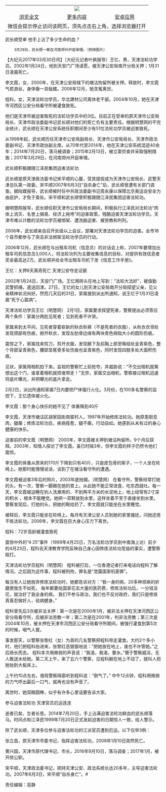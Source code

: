 

<table>
  <tr>
    <td align="center" colspan="3">
      <a href="https://github.com/ogate/ogate/blob/master/README.md"><img src="https://cloud.githubusercontent.com/assets/11880933/13434984/f430fae2-e012-11e5-814f-c2df1e82b247.jpg"/></a>
    </td>
  </tr>
  <tr>
    <td align="center">
      <a href="https://s3.ap-south-1.amazonaws.com/ogatem/oGate.htm?c815406&from=oNote">浏览全文</a>
    </td>
    <td align="center">
      <a href="https://s3.ap-south-1.amazonaws.com/ogatem/oGate.htm?from=oNote">更多内容</a>
    </td>
    <td align="center">
      <a href="https://raw.githubusercontent.com/ogate/up/master/ogate.apk">安卓应用</a>
    </td>
  </tr>
  <tr>
    <td align="center" colspan="3">
      微信会提示停止访问该网页，须先点击右上角，选择浏览器打开
    </td>
  </tr>
</table>    



武长顺受审 他手上沾了多少生命的血？






        3月29日，武长顺一案在河南郑州开庭审理。（网络图片）

【大纪元2017年03月30日讯】（大纪元记者叶枫报导）王忆，男，天津法轮功学员。2002年1月24日，他到天安门广场请愿，被天津公安局南开分局关押；1月31日凌晨死亡。


李文霞，女，2000年，在天津公安局辖下的塘沽拘留所被关押。释放时，李文霞气若游丝，身体像一具骷髅。2006年12月，她含冤离世。


程科，女，天津法轮功学员，华北建材公司离休老干部。2004年10月，她在天津市河西区公安分局看守所被灌食致死。


他们是天津市被迫害致死的法轮功学员中的3位。目前正在受审的原天津市公安局局长、天津市政法委副书记武长顺对他们的死亡负有主要责任。根据明慧网的不完全统计，武长顺在天津公安系统任职期间至少有51位法轮功学员被迫害致死。


从1998年起，武长顺历任天津市公安局副局长、天津市公安局局长、天津市政法委副书记、天津市政协副主席。从70年代至2014年，他在天津公安系统混迹40余年；2014年7月20日，落马被调查；2015年2月13日，被立案侦查并采取强制措施；2017年3月29日，在河南郑州开庭审理。


武长顺积极跟随江泽民集团迫害法轮功


武长顺是原天津政法委书记宋平顺的心腹，受其提拔成为天津市公安局长、武警天津总队第一政委。宋平顺2007年6月3日“自杀身亡”后，武长顺曾遭有关部门调查。据陆媒报导，武长顺被时任中共政法委副书记周永康以保障北京奥运会安全为由庇护，才免于查处。宋平顺和武长顺曾积极跟随江泽民集团迫害法轮功。


据明慧网报导，武长顺任职天津市公安局局长期间，积极执行江泽民对法轮功“肉体上消灭、名誉上搞臭、经济上拖垮”的迫害政策，残酷迫害天津法轮功学员。天津市难以计数的法轮功学员被绑架、遭洗脑迫害、被劳教和判刑。


2006年，武长顺亲自召开处级以上会议，部署对天津法轮功学员的迫害。全市18个县市都参与了突击非法绑架法轮功学员的行动。


2006年12月，武长顺在与出租车司机（信息员）的对话会上称，2007年要增加出租车司机信息员3,000人，将法轮功列为主要收集信息的目标，对提供有效信息者奖金最高达2万。武长顺并给全市出租车司机下发《信息工作手册》。


王忆：关押8天离奇死亡 天津公安夺走证据


2002年1月24日，天安门广场。王忆用砖头在地上写到：“法轮大法好”，被值勤武警抓捕，遣送回津。27日，王忆的女儿到天津公安局南开分局探望父亲，见父亲精神状况尚好。然而几天后的31日，家属接到派出所通知，说王忆于1月31日凌晨“死于心脏病”。


天津法轮功学员王忆（明慧网）
2月1日，家属要求探望死者，警察提出必须答应两个条件：家属分两批见死者；见到死者不许哭。


家属来到太平间，见死者穿着崭新的秋衣秋裤（不是死者的衣服），从秋衣衣领处发现颈部有伤痕，掀开秋衣，发现左肋骨边缘有两块青色拇指大小的圆形伤痕。


震惊之下，家属找来剪刀，剪开衣服，发现腋下及前胸上部至喉结处呈青紫色，整个背部呈青紫色，腰部至尾骨多处伤痕也呈青紫色，同时发现四肢多处大面积伤痕。


见状，家属用相机拍下来。监视的警察忙上前抢夺，并威胁说：“不交出相机就甭想出这个门，谁拿着相机就把谁带走！”无奈，家属交出相机，警察接过相机迅速将底片曝光，并把曝光的底片拿走。


2月2日，派出所通知家属7日内要把尸体强行火化。3月份，在100多名警察的监控下，王忆遗体被火化。


李文霞：那个身心快乐的她不见了 体重降到40斤


李文霞，天津市塘沽区胡家园街南窑村人，1997年开始修炼法轮功。她原患胆息肉，腿瘸；修炼法轮功后，疾病痊愈，腿不瘸，行动自如。她感到从未有过的身心健康的快乐。


迫害前的李文霞（明慧网）
2000年，李文霞被关押到塘沽拘留所。9个月后获释。2003年，知情人探访了李文霞。虽已时隔3年，但李文霞的样子仍然令他们震惊。


李文霞的体重从原来的170斤下降到只有40斤，只是皮包骨的架子，一个人坐在轮椅上。她那时能慢慢说话，谈到了在塘沽看守所的遭遇。


李文霞被迫害3年后的照片，2003年底拍摄。（明慧网）
在看守所，警察经常打她的头，有一次，警察一脚踢在她的胃上。从此她不能正常进食，吃东西就吐。每一天，李文霞被迫睡在别人洗漱用的、不到两平方米的水泥地上，地上经常有2寸深的积水 ，根本不能睡觉。她把一双鞋放到水里，这样坐着不至于直接坐到水里。警察发现后，打她的头，把她的鞋给扔了。李文霞就只能坐在水里睡觉。


被释后，李文霞只能坐在轮椅上。每月有天津公安人员到她的家里骚扰，问她还炼不炼法轮功。2006年，李文霞在巨大身心压力下离世。


程科：72岁高龄被灌食致死


震惊中外的“4·25”事件（1999年4月25日，万名法轮功学员到中南海上访）前夕的4月23日，程科去天津教育学院反映自己身心因修炼法轮功受益的事实，遭警察殴打。


天津法轮功学员程科（明慧网）
程科被打后，一位香港记者打来电话向程科了解情况。之后因为这件事，程科被刑拘，罪名是“泄露国家机密罪”。


每当有人让她放弃修炼法轮功时，她都告诉对方：“我一身的病，20多种顽疾的折磨使我生不如死， 每年都要给国家花去大量的医药费，修炼法轮功后，一分钱没花，就治好了我全身的病。 我们不参与政治，我们也不反对政府，我们只是修炼真善忍做好人，祛病健身。”


程科曾先后3次被非法关押：第一次是在2000年1月，被非法关押在天津河西区公安分局看守所，后被非法劳教一年；第二次是在2001年，判非法劳教；第三次是2004年10月，被关押在天津市河西区公安分局看守所期间，被强行灌食到第5次的时候，咽气人寰。


事发那天，以警察张黎红（女）为首的几名警察把程科带走灌食。大约2个多小时，他们把程科抬进来，张黎红恶狠狠地说：“把她放在地上，谁也不许管她。”之后扬长而去。 程科多次用微弱的声音说：“我渴，我渴，要水。”慑于警察威淫，无人敢送水给她。第二天上午，来了五六个警察，见程科躺在地上不动了，就叫人把她抬到大板床上。


上午约10点左右，值班警察隔窗听到程科说：“倒气了。” 中午12点钟，程科用微弱的力气呼出最后一口气，就再也没有声音了。


离世时，她双眼圆睁，似乎有许多心里话要告诉大家。


参与迫害法轮功 天津官员厄运连连


逝者已矣，生者长思。2014年7月20日，手上沾满迫害法轮功鲜血的武长顺落马。时间点和江泽民1999年7月20日正式发起迫害的日期惊人一致，给人警示。


除了武长顺，天津多位参与迫害法轮功的江派官员遭到厄运。以下仅举3例：


张立昌，原天津市市委书记，指挥迫害法轮功，2008年1月10日突然死亡。


黄兴国，天津市原代理书记、市长，2016年9月10日，落马调查；2017年1月，被开除公职。


宋平顺，天津政法委书记，把持天津公安、政法系统长达20多年，主导迫害法轮功。2007年6月3日，宋平顺“自杀身亡”。#


责任编辑：高静



